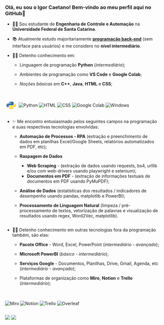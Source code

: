 ### Olá, eu sou o Igor Caetano! Bem-vindo ao meu perfil aqui no GitHub👋

- 🧑‍🎓 Sou estudante de **Engenharia de Controle e Automação** na **Universidade Federal de Santa Catarina**.
  
- 📚 Atualmente estudo majoritariamente **<ins>programação back-end</ins>** (sem interface para usuários) e me considero no **nível intermediário**.
  
- 👨‍💻 Detenho conhecimento em:
    - Linguagem de programação **Python** (_intermediário_);
 
    - Ambientes de programação como **VS Code** e **Google Colab**;
      
    - _Noções básicas_ em **C++**, **Java**, **HTML** e **CSS**;
## 

<div style="display: inline_block"><br>
  <img align="center" alt="Python" height="30" width="40" src="https://raw.githubusercontent.com/devicons/devicon/master/icons/python/python-original.svg">
  <img align="center" alt="Python" src="https://img.shields.io/badge/Python-14354C?style=for-the-badge&logo=python&logoColor=white">
  <img align="center" alt="HTML" src="https://img.shields.io/badge/HTML5-E34F26?style=for-the-badge&logo=html5&logoColor=white">
  <img align="center" alt="CSS" src="https://img.shields.io/badge/CSS3-1572B6?style=for-the-badge&logo=css3&logoColor=white">

  <img align="center" alt="Google Colab" height="30" width="90" src="https://img.shields.io/badge/Colab-F9AB00?style=for-the-badge&logo=googlecolab&color=525252">
  <img align="center" alt="Windows" height="30" width="100" src="https://img.shields.io/badge/Windows-0078D6?style=for-the-badge&logo=windows&logoColor=white">  
</div>

## 

- ✨ Me encontro entusiasmado pelos seguintes campos na programação e suas respectivas tecnologias envolvidas:
    - **Automação de Processos - RPA** (extração e preenchimento de dados em planilhas Excel/Google Sheets, relatórios automatizados em PDF, etc);
 
    - **Raspagem de Dados**
        - **Web Scraping** - (extração de dados usando requests, bs4, urllib e/ou com web-drivers usando playwright e selenium);
        - **Documentos em PDF** - (extração de informações textuais de documentos em PDF usando PyMuPDF);   
      
    - **Análise de Dados** (estatísticas dos resultados / indicadores de desempenho usando pandas, matplotlib e PowerBI);
      
    - **Processamento de Linguagem Natural** (limpeza / pré-processamento de textos, vetorização de palavras e visualização de resultados usando regex, Word2Vec, matplotlib).

## 
- 👨‍💻 Detenho conhecimento em outras tecnologias fora da programação também, são elas:
    - **Pacote Office** - Word, Excel, PowerPoint (_intermediário - avançado_);
 
    - **Microsoft PowerBI** (_básico - intermediário_);
 
    - **Serviços Google** - Documentos, Planilhas, Drive, Gmail, Agenda, etc (_intermediário - avançado_);
      
    - Plataformas de organização como **Miro**, **Notion** e **Trello** (_intermediário_);
##  
<div style="display: inline_block"><br>
  <img align="center" alt="Miro" src="https://img.shields.io/badge/Miro-050038?style=for-the-badge&logo=Miro&logoColor=white">
  <img align="center" alt="Notion" src="https://img.shields.io/badge/Notion-000000?style=for-the-badge&logo=notion&logoColor=white">
  <img align="center" alt="Trello" src="https://img.shields.io/badge/Trello-0052CC?style=for-the-badge&logo=trello&logoColor=white">
  <img align="center" alt="Overleaf" src="https://img.shields.io/badge/Overleaf-47A141?style=for-the-badge&logo=Overleaf&logoColor=white">
</div>

## 

<div> 
  <a href = "mailto:igorcaetanods@gmail.com"><img src="https://img.shields.io/badge/-Gmail-%23333?style=for-the-badge&logo=gmail&logoColor=red" target="_blank"></a>
  <a href="https://linktr.ee/igorcaetanods" target="_blank"><img src="https://img.shields.io/badge/linktree-39E09B?style=for-the-badge&logo=linktree&logoColor=white"></a> 
</div>


